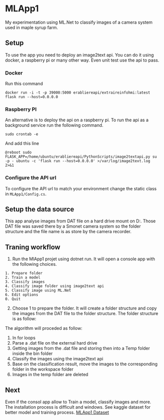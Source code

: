 # MLApp1

My experimentation using ML.Net to classify images of a camera system used in maple syrup farm.

## Setup

To use the app you need to deploy an image2text api. You can do it using docker, a raspberry pi or many other way. Even unit test use the api to pass.

### Docker

Run this command

```
docker run -i -t -p 39000:5000 erabliereapi/extraireinfohmi:latest flask run --host=0.0.0.0
```

### Raspberry PI

An alternative is to deploy the api on a raspberry pi. To run the api as a background service run the following command.

```
sudo crontab -e
```

And add this line

```
@reboot sudo FLASK_APP=/home/ubuntu/erabliereapi/PythonScripts/image2textapi.py su -p - ubuntu -c 'flask run --host=0.0.0.0' >/var/log/image2text.log 2>&1
```

### Configure the API url

To configure the API url to match your environment change the static class in ```MLApp1/Config.cs```.

## Setup the data source

This app analyse images from DAT file on a hard drive mount on D:. Those DAT file was saved there by a Smonet camera system so the folder structure and the file name is as store by the camera recorder.

## Traning workflow

1. Run the MlApp1 projet using dotnet run. It will open a console app with the following choices.

```
1. Prepare folder
2. Train a model
3. Classify images
4. Classify image folder using image2text api
5. Classify image using ML.Net
6. Edit options
0. Quit
```

2. Choose 1 to prepare the folder. It will create a folder structure and copy the images from the DAT file to the folder structure. The folder structure is as follow:

The algorithm will proceded as follow:

1. In for loops
2. Parse a .dat file on the external hard drive
3. Getting images from the .dat file and storing then into a Temp folder inside the bin folder
4. Classify the images using the image2text api
5. Base on the classification result, move the images to the corresponding folder in the workspace folder
6. Images in the temp folder are deleted

## Next

Even if the consol app allow to Train a model, classify images and more. The installation process is difficult and windows. See kaggle dataset for better model and training process. [MLApp1 Dataset](https://www.kaggle.com/datasets/freddycoder/rablire-saintalfred-camera-2022/code?datasetId=2168739)